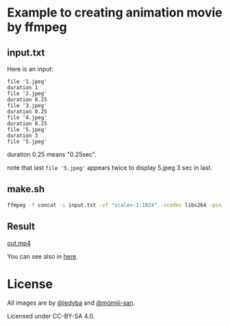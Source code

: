 # Example to creating animation movie by ffmpeg

## input.txt

Here is an input:

```
file '1.jpeg'
duration 1
file '2.jpeg'
duration 0.25
file '3.jpeg'
duration 0.25
file '4.jpeg'
duration 0.25
file '5.jpeg'
duration 3
file '5.jpeg'
```

duration 0.25 means "0.25sec".

note that last `file '5.jpeg'` appears twice to display 5.jpeg 3 sec in last.

## make.sh

```bash
ffmpeg -f concat -i input.txt -vf "scale=-1:1024" -vcodec libx264 -pix_fmt yuv420p -r 30 out.mp4
```

## Result

[out.mp4](out.mp4)

You can see also in [here](https://hexe.net/2020/01/23/22:26:36/).

# License

All images are by [@ledyba](https://github.com/ledyba) and [@momiji-san](https://github.com/momiji-san).

Licensed under CC-BY-SA 4.0.
